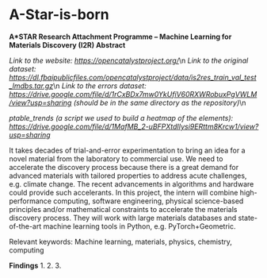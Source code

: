 # A-Star-is-born
<b>A*STAR Research Attachment Programme – Machine Learning for Materials Discovery (I2R) Abstract</b>

<i>Link to the website: https://opencatalystproject.org/</i>\n
<i>Link to the original dataset: https://dl.fbaipublicfiles.com/opencatalystproject/data/is2res_train_val_test_lmdbs.tar.gz</i>\n
<i>Link to the errors dataset: https://drive.google.com/file/d/1rCxBDx7mw0YkUfiV60RXWRobuxPgVWLM/view?usp=sharing (should be in the same directory as the repository)</i>\n


<i>ptable_trends (a script we used to build a heatmap of the elements): https://drive.google.com/file/d/1MafMB_2-uBFPXtdIIysi9ERttm8Krcw1/view?usp=sharing</i>

It takes decades of trial-and-error experimentation to bring an idea for a novel material from the laboratory to commercial use. We need to accelerate the discovery process because there is a great demand for advanced materials with tailored properties to address acute challenges, e.g. climate change. The recent advancements in algorithms and hardware could provide such accelerants. In this project, the intern will combine high-performance computing, software engineering, physical science-based principles and/or mathematical constraints to accelerate the materials discovery process. They will work with large materials databases and state-of-the-art machine learning tools in Python, e.g. PyTorch+Geometric.

Relevant keywords: Machine learning, materials, physics, chemistry, computing



<b>Findings</b>
1.
2.
3.
